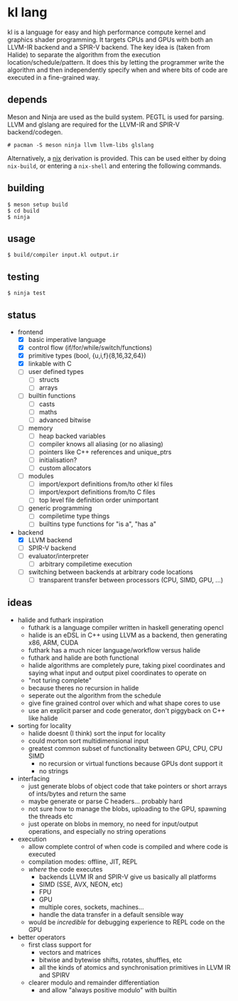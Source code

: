 # kl lang
kl is a language for easy and high performance compute kernel and graphics shader programming. It targets CPUs and GPUs with both an LLVM-IR backend and a SPIR-V backend. The key idea is (taken from Halide) to separate the algorithm from the execution location/schedule/pattern. It does this by letting the programmer write the algorithm and then independently specify when and where bits of code are executed in a fine-grained way.

## depends
Meson and Ninja are used as the build system. PEGTL is used for parsing. LLVM and glslang are required for the LLVM-IR and SPIR-V backend/codegen.

```# pacman -S meson ninja llvm llvm-libs glslang```

Alternatively, a [nix](https://nixos.org/nix/) derivation is provided. This can be used either by doing `nix-build`, or entering a `nix-shell` and entering the following commands.

## building
```
$ meson setup build
$ cd build
$ ninja
```

## usage
```
$ build/compiler input.kl output.ir
```

## testing
```
$ ninja test
```

## status
- frontend
  - [x] basic imperative language
  - [x] control flow (if/for/while/switch/functions)
  - [x] primitive types (bool, {u,i,f}{8,16,32,64})
  - [x] linkable with C
  - [ ] user defined types
    - [ ] structs
    - [ ] arrays
  - [ ] builtin functions
    - [ ] casts
    - [ ] maths
    - [ ] advanced bitwise
  - [ ] memory
    - [ ] heap backed variables
    - [ ] compiler knows all aliasing (or no aliasing)
    - [ ] pointers like C++ references and unique_ptrs
    - [ ] initialisation?
    - [ ] custom allocators
  - [ ] modules
    - [ ] import/export definitions from/to other kl files
    - [ ] import/export definitions from/to C files
    - [ ] top level file definition order unimportant
  - [ ] generic programming
    - [ ] compiletime type things
    - [ ] builtins type functions for "is a", "has a"
- backend
  - [x] LLVM backend
  - [ ] SPIR-V backend
  - [ ] evaluator/interpreter
    - [ ] arbitrary compiletime execution
  - [ ] switching between backends at arbitrary code locations
    - [ ] transparent transfer between processors (CPU, SIMD, GPU, ...)

## ideas
- halide and futhark inspiration
  - futhark is a language compiler written in haskell generating opencl
  - halide is an eDSL in C++ using LLVM as a backend, then generating x86, ARM, CUDA
  - futhark has a much nicer language/workflow versus halide
  - futhark and halide are both functional
  - halide algorithms are completely pure, taking pixel coordinates and saying what input and output pixel coordinates to operate on
  - "not turing complete"
  - because theres no recursion in halide
  - seperate out the algorithm from the schedule
  - give fine grained control over which and what shape cores to use
  - use an explicit parser and code generator, don't piggyback on C++ like halide
- sorting for locality 
  - halide doesnt (I think) sort the input for locality
  - could morton sort multidimensional input
  - greatest common subset of functionality between GPU, CPU, CPU SIMD
    - no recursion or virtual functions because GPUs dont support it
    - no strings
- interfacing
  - just generate blobs of object code that take pointers or short arrays of ints/bytes and return the same
  - maybe generate or parse C headers... probably hard
  - not sure how to manage the blobs, uploading to the GPU, spawning the threads etc
  - just operate on blobs in memory, no need for input/output operations, and especially no string operations
- execution
  - allow complete control of when code is compiled and where code is executed 
  - compilation modes: offline, JIT, REPL
  - _where_ the code executes
    - backends LLVM IR and SPIR-V give us basically all platforms
    - SIMD (SSE, AVX, NEON, etc)
    - FPU
    - GPU
    - multiple cores, sockets, machines...
    - handle the data transfer in a default sensible way
  - would be _incredible_ for debugging experience to REPL code on the GPU
- better operators
  - first class support for
    - vectors and matrices
    - bitwise and bytewise shifts, rotates, shuffles, etc
    - all the kinds of atomics and synchronisation primitives in LLVM IR and SPIRV
  - clearer modulo and remainder differentiation
    - and allow "always positive modulo" with builtin
